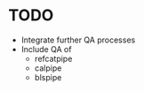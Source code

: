 # TODO

* Integrate further QA processes
* Include QA of
    * refcatpipe
    * calpipe
    * blspipe
